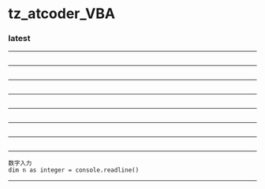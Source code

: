 # tz_atcoder_VBA

### latest

---
```

```
---
```

```
---
```

```
---
```

```
---
```

```
---
```

```
---
```

```
---
```
数字入力
dim n as integer = console.readline()
```
---
